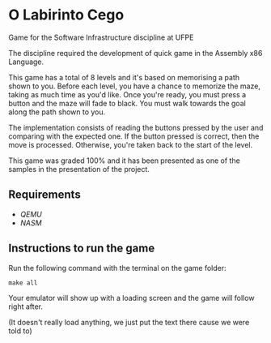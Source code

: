 # O Labirinto Cego
Game for the Software Infrastructure discipline at UFPE

The discipline required the development of quick game in the Assembly x86 Language.

This game has a total of 8 levels and it's based on memorising a path shown to you.
Before each level, you have a chance to memorize the maze, taking as much time as you'd like.
Once you're ready, you must press a button and the maze will fade to black.
You must walk towards the goal along the path shown to you.

The implementation consists of reading the buttons pressed by the user and comparing with the expected one.
If the button pressed is correct, then the move is processed.
Otherwise, you're taken back to the start of the level.

This game was graded 100% and it has been presented as one of the samples in the presentation of the project.

## Requirements

- _QEMU_
- _NASM_

## Instructions to run the game

Run the following command with the terminal on the game folder:

```
make all
```

Your emulator will show up with a loading screen and the game will follow right after.

(It doesn't really load anything, we just put the text there cause we were told to)
